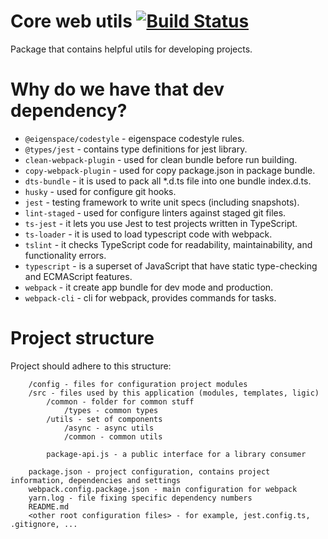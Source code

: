 # Core web utils [![Build Status](https://travis-ci.com/eigen-space/utils.svg?branch=master)](https://travis-ci.com/eigen-space/utils)

Package that contains helpful utils for developing projects.

# Why do we have that dev dependency?

* `@eigenspace/codestyle` - eigenspace codestyle rules.
* `@types/jest` - contains type definitions for jest library. 
* `clean-webpack-plugin` - used for clean bundle before run building. 
* `copy-webpack-plugin` - used for copy package.json in package bundle.
* `dts-bundle` - it is used to pack all *.d.ts file into one bundle index.d.ts.
* `husky` - used for configure git hooks.
* `jest` - testing framework to write unit specs (including snapshots).
* `lint-staged` - used for configure linters against staged git files.
* `ts-jest` - it lets you use Jest to test projects written in TypeScript.
* `ts-loader` - it is used to load typescript code with webpack.  
* `tslint` - it checks TypeScript code for readability, maintainability, and functionality errors.
* `typescript` - is a superset of JavaScript that have static type-checking and ECMAScript features.
* `webpack` - it create app bundle for dev mode and production.
* `webpack-cli` - cli for webpack, provides commands for tasks.

# Project structure

Project should adhere to this structure:
```
    /config - files for configuration project modules
    /src - files used by this application (modules, templates, ligic)
        /common - folder for common stuff
            /types - common types
        /utils - set of components
            /async - async utils
            /common - common utils
            
        package-api.js - a public interface for a library consumer         
                     
    package.json - project configuration, contains project information, dependencies and settings
    webpack.config.package.json - main configuration for webpack
    yarn.log - file fixing specific dependency numbers
    README.md
    <other root configuration files> - for example, jest.config.ts, .gitignore, ...                                             
```